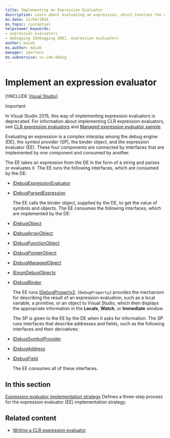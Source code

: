 ```yaml
---
title: Implementing an Expression Evaluator
description: Learn about evaluating an expression, which involves the debug engine, the symbol provider, the binder object, and the expression evaluator.
ms.date: 11/04/2016
ms.topic: conceptual
helpviewer_keywords:
- expression evaluators
- debugging [Debugging SDK], expression evaluators
author: maiak
ms.author: maiak
manager: jmartens
ms.subservice: vs-ide-debug
---
```

# Implement an expression evaluator

 [!INCLUDE [Visual Studio](~/includes/applies-to-version/vs-windows-only.md)]
> [!IMPORTANT]
> In Visual Studio 2015, this way of implementing expression evaluators is deprecated. For information about implementing CLR expression evaluators, see [CLR expression evaluators](https://github.com/Microsoft/ConcordExtensibilitySamples/wiki/CLR-Expression-Evaluators) and [Managed expression evaluator sample](https://github.com/Microsoft/ConcordExtensibilitySamples/wiki/Managed-Expression-Evaluator-Sample).

 Evaluating an expression is a complex interplay among the debug engine (DE), the symbol provider (SP), the binder object, and the expression evaluator (EE). These four components are connected by interfaces that are implemented by one component and consumed by another.

 The EE takes an expression from the DE in the form of a string and parses or evaluates it. The EE runs the following interfaces, which are consumed by the DE:

- [IDebugExpressionEvaluator](../../extensibility/debugger/reference/idebugexpressionevaluator.md)

- [IDebugParsedExpression](../../extensibility/debugger/reference/idebugparsedexpression.md)

  The EE calls the binder object, supplied by the DE, to get the value of symbols and objects. The EE consumes the following interfaces, which are implemented by the DE:

- [IDebugObject](../../extensibility/debugger/reference/idebugobject.md)

- [IDebugArrayObject](../../extensibility/debugger/reference/idebugarrayobject.md)

- [IDebugFunctionObject](../../extensibility/debugger/reference/idebugfunctionobject.md)

- [IDebugPointerObject](../../extensibility/debugger/reference/idebugpointerobject.md)

- [IDebugManagedObject](../../extensibility/debugger/reference/idebugmanagedobject.md)

- [IEnumDebugObjects](../../extensibility/debugger/reference/ienumdebugobjects.md)

- [IDebugBinder](../../extensibility/debugger/reference/idebugbinder.md)

  The EE runs [IDebugProperty2](../../extensibility/debugger/reference/idebugproperty2.md). `IDebugProperty2` provides the mechanism for describing the result of an expression evaluation, such as a local variable, a primitive, or an object to Visual Studio, which then displays the appropriate information in the **Locals**, **Watch**, or **Immediate** window.

  The SP is given to the EE by the DE when it asks for information. The SP runs interfaces that describe addresses and fields, such as the following interfaces and their derivatives:

- [IDebugSymbolProvider](../../extensibility/debugger/reference/idebugsymbolprovider.md)

- [IDebugAddress](../../extensibility/debugger/reference/idebugaddress.md)

- [IDebugField](../../extensibility/debugger/reference/idebugfield.md)

  The EE consumes all of these interfaces.

## In this section
 [Expression evaluator implementation strategy](../../extensibility/debugger/expression-evaluator-implementation-strategy.md)
 Defines a three-step process for the expression evaluator (EE) implementation strategy.

## Related content
- [Writing a CLR expression evaluator](../../extensibility/debugger/writing-a-common-language-runtime-expression-evaluator.md)
